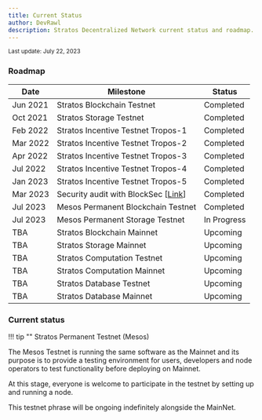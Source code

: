 ```yaml
---
title: Current Status
author: DevRawl
description: Stratos Decentralized Network current status and roadmap. List of completed and upcoming tasks.
---
```


<small> Last update: July 22, 2023</small>

### Roadmap

| Date | Milestone | Status |
|------|-----------|--------|
| Jun 2021 | Stratos Blockchain Testnet | <g>Completed</g> |
| Oct 2021 | Stratos Storage Testnet | <g>Completed</g> |
| Feb 2022 | Stratos Incentive Testnet Tropos-1 | <g>Completed</g> |
| Mar 2022 | Stratos Incentive Testnet Tropos-2 | <g>Completed</g> |
| Apr 2022 | Stratos Incentive Testnet Tropos-3 | <g>Completed</g> |
| Jul 2022 | Stratos Incentive Testnet Tropos-4 | <g>Completed</g> |
| Jan 2023 | Stratos Incentive Testnet Tropos-5 | <g>Completed</g> |
| Mar 2023 | Security audit with BlockSec [<a href="https://github.com/stratosnet/security-audits/blob/main/stratos-chain/Stratos_Chain_and_SDS_v0.10.0_BlockSec_signed_v1.0.pdf" target="_blank">Link</a>] | <g>Completed</g> |
| Jul 2023 | Mesos Permanent Blockchain Testnet | <g>Completed</g> |
| Jul 2023 | Mesos Permanent Storage Testnet | <o>In Progress</o> |
| TBA | Stratos Blockchain Mainnet | <gr>Upcoming</gr> |
| TBA | Stratos Storage Mainnet | <gr>Upcoming</gr> |
| TBA | Stratos Computation Testnet | <gr>Upcoming</gr> |
| TBA | Stratos Computation Mainnet | <gr>Upcoming</gr> |
| TBA | Stratos Database Testnet | <gr>Upcoming</gr> |
| TBA | Stratos Database Mainnet | <gr>Upcoming</gr> |


### Current status

!!! tip ""
    Stratos Permanent Testnet (Mesos)

The Mesos Testnet is running the same software as the Mainnet and its purpose is to provide a testing environment for users, developers and node operators to test functionality before deploying on Mainnet.

At this stage, everyone is welcome to participate in the testnet by setting up and running a node.

This testnet phrase will be ongoing indefinitely alongside the MainNet.



